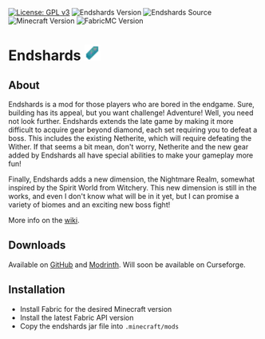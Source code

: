 [![License: GPL v3](https://img.shields.io/badge/License-GPL%20v3-blue.svg)](https://www.gnu.org/licenses/gpl-3.0)
![Endshards Version](https://img.shields.io/github/v/release/amot-dev/endshards?include_prereleases)
![Endshards Source](https://img.shields.io/badge/source-v0.2.7-orange)
![Minecraft Version](https://img.shields.io/badge/Minecraft-1.19.0-blue)
![FabricMC Version](https://img.shields.io/badge/FabricMC-0.56.0%2B1.19.0-blue)
# Endshards <img src="src/main/resources/assets/endshards/icon.png" width="32">
## About
Endshards is a mod for those players who are bored in the endgame.
Sure, building has its appeal, but you want challenge! Adventure!
Well, you need not look further. Endshards extends the late game by
making it more difficult to acquire gear beyond diamond, each set
requiring you to defeat a boss. This includes the existing Netherite,
which will require defeating the Wither. If that seems a bit mean,
don't worry, Netherite and the new gear added by Endshards all have
special abilities to make your gameplay more fun!

Finally, Endshards adds a new dimension, the Nightmare Realm, somewhat
inspired by the Spirit World from Witchery. This new dimension is still
in the works, and even I don't know what will be in it yet, but I can promise
a variety of biomes and an exciting new boss fight!

More info on the [wiki](https://github.com/asd1o1/endshards/wiki).

## Downloads
Available on [GitHub](https://github.com/amot-dev/endshards/releases) and [Modrinth](https://modrinth.com/mod/endshards).
Will soon be available on Curseforge.

## Installation
 - Install Fabric for the desired Minecraft version
 - Install the latest Fabric API version
 - Copy the endshards jar file into `.minecraft/mods`
